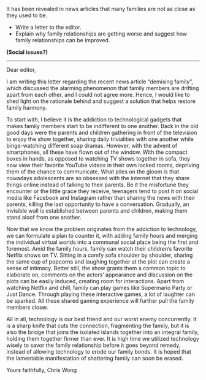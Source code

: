 It has been revealed in news articles that many families are not as close as they used to be.
- Write a letter to the editor.
- Explain why family relationships are getting worse and suggest how family relationships can be improved.

**(Social issues?)**

---
Dear editor,

I am writing this letter regarding the recent news article “demising family”, which discussed the alarming phenomenon that family members are drifting apart from each other, and I could not agree more. Hence, I would like to shed light on the rationale behind and suggest a solution that helps restore family harmony.

To start with, I believe it is the addiction to technological gadgets that makes family members start to be indifferent to one another. Back in the old good days were the parents and children gathering in front of the television to enjoy the show together, sharing daily trivialities with one another while binge-watching different soap dramas. However, with the advent of smartphones, all these have flown out of the window. With the compact boxes in hands, as opposed to watching TV shows together in sofa, they now view their favorite YouTube videos in their own locked rooms, depriving them of the chance to communicate. What piles on the gloom is that nowadays adolescents are so obsessed with the internet that they share things online instead of talking to their parents. Be it the misfortune they encounter or the little grace they receive, teenagers tend to post it on social media like Facebook and Instagram rather than sharing the news with their parents, killing the last opportunity to have a conversation. Gradually, an invisible wall is established between parents and children, making them stand aloof from one another.

Now that we know the problem originates from the addiction to technology, we can formulate a plan to counter it, with adding family hours and merging the individual virtual worlds into a communal social place being the first and foremost. Amid the family hours, family can watch their children’s favorite Netflix shows on TV. Sitting in a comfy sofa shoulder by shoulder, sharing the same cup of popcorns and laughing together at the plot can create a sense of intimacy. Better still, the show grants them a common topic to elaborate on, comments on the actors’ appearance and discussion on the plots can be easily induced, creating room for interactions. Apart from watching Netflix and chill, family can play games like Supermario Party or Just Dance. Through playing these interactive games, a lot of laughter can be sparked. All these shared gaming experience will further pull the family members closer.

All in all, technology is our best friend and our worst enemy concurrently. It is a sharp knife that cuts the connection, fragmenting the family, but it is also the bridge that joins the isolated islands together into an integral family, holding them together firmer than ever. It is high time we utilized technology wisely to savor the family relationship before it goes beyond remedy, instead of allowing technology to erode our family bonds. It is hoped that the lamentable manifestation of shattering family can soon be erased.

Yours faithfully,
Chris Wong
